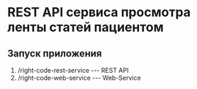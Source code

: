 # REST API сервиса просмотра ленты статей пациентом
## Запуск приложения
1. /right-code-rest-service --- REST API
1. /right-code-web-service --- Web-Service
